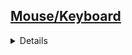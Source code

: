 ## <a href="https://github.com/Hidekithiago/CSharp/blob/master/README.md">Mouse/Keyboard</a> <br>
<details>
<details><summary><b>Move mouse and Click</b></summary>
  
####  NuGet
  > 
  
####  import
  >//This is a replacement for Cursor.Position in WinForms
><br>        [System.Runtime.InteropServices.DllImport("user32.dll")]
><br>        static extern bool SetCursorPos(int x, int y);
><br>
><br>        [System.Runtime.InteropServices.DllImport("user32.dll")]
><br>        public static extern void mouse_event(int dwFlags, int dx, int dy, int cButtons, int dwExtraInfo);
><br>
><br>        public const int MOUSEEVENTF_LEFTDOWN = 0x02;
><br>        public const int MOUSEEVENTF_LEFTUP = 0x04; 
  
####  Code  
  > public static void LeftMouseClick(int xpos, int ypos)
  ><br>      {
  ><br>            SetCursorPos(xpos, ypos);
  ><br>            mouse_event(MOUSEEVENTF_LEFTDOWN, xpos, ypos, 0, 0);
  ><br>            mouse_event(MOUSEEVENTF_LEFTUP, xpos, ypos, 0, 0);
  ><br>        }
  
</details>

<details><summary><b>SendKeys</b></summary>
  
####  NuGet
  > 
  
####  import
  >using System.Windows.Forms;
  
####  Code  
  > SendKeys.SendWait("");
  
</details>

</details>
